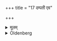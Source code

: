 +++
title = "17 दम्पती एव"

+++

<details><summary>मूलम्</summary>

दम्पती एव १७
</details>

<details><summary>Oldenberg</summary>

17. Both the husband and his wife (should offer them):
</details>
